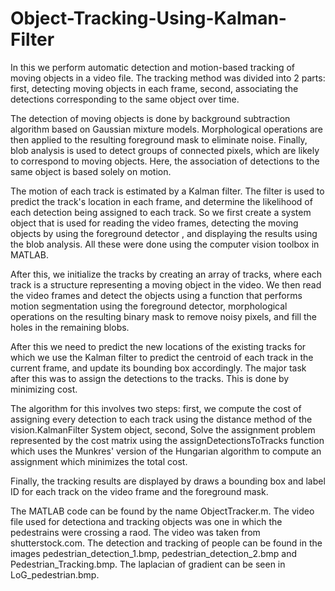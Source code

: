 # Object-Tracking-Using-Kalman-Filter

In this we perform automatic detection and motion-based tracking of moving objects in a video file. The tracking method was divided into 
2 parts: first, detecting moving objects in each frame, second, associating the detections corresponding to the same object over time. 

The detection of moving objects is done by background subtraction algorithm based on Gaussian mixture models. Morphological operations
are then applied to the resulting foreground mask to eliminate noise. Finally, blob analysis is used to detect groups of connected pixels,
which are likely to correspond to moving objects. Here, the association of detections to the same object is based solely on motion. 

The motion of each track is estimated by a Kalman filter. The filter is used to predict the track's location in each frame, and determine the likelihood of each detection being assigned to each track. 
So we first create a system object that is used for reading the video frames, detecting the moving objects by using the foreground detector
, and displaying the results using the blob analysis. All these were done using the computer vision toolbox in MATLAB. 

After this, we initialize the tracks by creating an array of tracks, where each track is a structure representing a moving object in the 
video. We then read the video frames and detect the objects using a function that performs motion segmentation using the foreground 
detector, morphological operations on the resulting binary mask to remove noisy pixels, and fill the holes in the remaining blobs. 

After this we need to predict the new locations of the existing tracks for which we use the Kalman filter to predict the centroid of 
each track in the current frame, and update its bounding box accordingly. The major task after this was to assign the detections to 
the tracks. This is done by minimizing cost.

The algorithm for this involves two steps: first, we compute the cost of assigning every 
detection to each track using the distance method of the vision.KalmanFilter System object, second, Solve the assignment problem
represented by the cost matrix using the assignDetectionsToTracks function which uses the Munkres' version of the Hungarian algorithm 
to compute an assignment which minimizes the total cost. 

Finally, the tracking results are displayed by draws a bounding box and label ID for each track on the video frame and the
foreground mask.

The MATLAB code can be found by the name ObjectTracker.m.
The video file used for detectiona and tracking objects was one in which the pedestrains were crossing a raod. The video was taken from
shutterstock.com. 
The detection and tracking of people can be found in the images pedestrian_detection_1.bmp, pedestrian_detection_2.bmp and Pedestrian_Tracking.bmp.
The laplacian of gradient can be seen in LoG_pedestrian.bmp.
